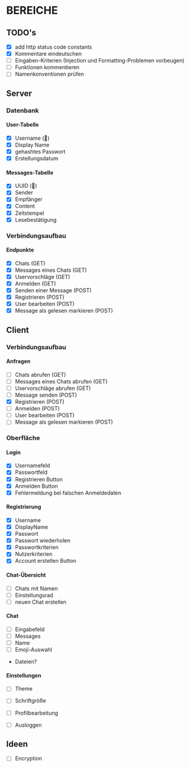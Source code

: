 # BEREICHE
## TODO's
- [x] add http status code constants
- [x] Kommentare eindeutschen
- [ ] Eingaben-Kriterien (Injection und Formatting-Problemen vorbeugen)
- [ ] Funktionen kommentieren
- [ ] Namenkonventionen prüfen
## Server
### Datenbank
#### User-Tabelle
- [x] Username (🔑)
- [x] Display Name
- [x] gehashtes Passwort
- [x] Erstellungsdatum
#### Messages-Tabelle
- [x] UUID (🔑)
- [x] Sender
- [x] Empfänger
- [x] Content
- [x] Zeitstempel
- [x] Lesebestätigung
### Verbindungsaufbau
#### Endpunkte
- [x] Chats (GET)
- [x] Messages eines Chats (GET)
- [x] Uservorschläge (GET)
- [x] Anmelden (GET)
- [x] Senden einer Message (POST)
- [x] Registrieren (POST)
- [x] User bearbeiten (POST)
- [x] Message als gelesen markieren (POST)

## Client
### Verbindungsaufbau
#### Anfragen
- [ ] Chats abrufen (GET)
- [ ] Messages eines Chats abrufen (GET)
- [ ] Uservorschläge abrufen (GET)
- [ ] Message senden (POST)
- [x] Registrieren (POST)
- [ ] Anmelden (POST)
- [ ] User bearbeiten (POST)
- [ ] Message als gelesen markieren (POST)
### Oberfläche
#### Login
- [x] Usernamefeld
- [x] Passwortfeld
- [x] Registrieren Button
- [x] Anmelden Button
- [x] Fehlermeldung bei falschen Anmeldedaten
#### Registrierung
- [x] Username
- [x] DisplayName
- [x] Passwort
- [x] Passwort wiederholen
- [x] Passwortkriterien
- [x] Nutzerkriterien
- [x] Account erstellen Button
#### Chat-Übersicht
- [ ] Chats mit Namen
- [ ] Einstellungsrad
- [ ] neuen Chat erstellen
#### Chat
- [ ] Eingabefeld
- [ ] Messages
- [ ] Name
- [ ] Emoji-Auswahl
- Dateien?
#### Einstellungen
- [ ] Theme
- [ ] Schriftgröße
- [ ] Profilbearbeitung
- [ ] Ausloggen


## Ideen
- [ ] Encryption